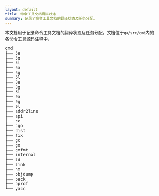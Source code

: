 ```yaml
---
layout: default
title: 命令工具文档翻译状态
summary: 记录了命令工具文档的翻译状态及任务分配。
---
```


本文档用于记录命令工具文档的翻译状态及任务分配。文档位于`go/src/cmd`内的各命令工具源码注释中。

<pre>
cmd
├── 5a
├── 5g
├── 5l
├── 6a
├── 6g
├── 6l
├── 8a
├── 8g
├── 8l
├── 9a
├── 9g
├── 9l
├── addr2line
├── api
├── cc
├── cgo
├── dist
├── fix
├── gc
├── go
├── gofmt
├── internal
├── ld
├── link
├── nm
├── objdump
├── pack
├── pprof
└── yacc
</pre>
